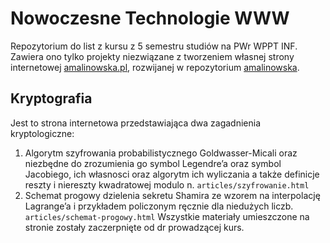 # Nowoczesne Technologie WWW
Repozytorium do list z kursu z 5 semestru studiów na PWr WPPT INF. Zawiera ono tylko projekty niezwiązane z tworzeniem własnej strony internetowej [amalinowska.pl](https://amalinowska.pl), rozwijanej w repozytorium [amalinowska](https://github.com/malinowska423/amalinowska).

## Kryptografia

Jest to strona internetowa przedstawiająca dwa zagadnienia kryptologiczne:
1. Algorytm szyfrowania probabilistycznego Goldwasser-Micali oraz niezbędne do zrozumienia go symbol Legendre’a oraz symbol Jacobiego, ich własnosci oraz algorytm ich wyliczania a także definicje reszty i niereszty kwadratowej modulo n. `articles/szyfrowanie.html`
2. Schemat progowy dzielenia sekretu Shamira ze wzorem na interpolację Lagrange’a i przykładem policzonym ręcznie dla niedużych liczb. `articles/schemat-progowy.html`
Wszystkie materiały umieszczone na stronie zostały zaczerpnięte od dr prowadzącej kurs.
